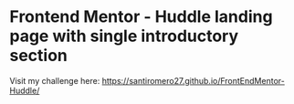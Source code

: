# Frontend Mentor - Huddle landing page with single introductory section

Visit my challenge here: https://santiromero27.github.io/FrontEndMentor-Huddle/
